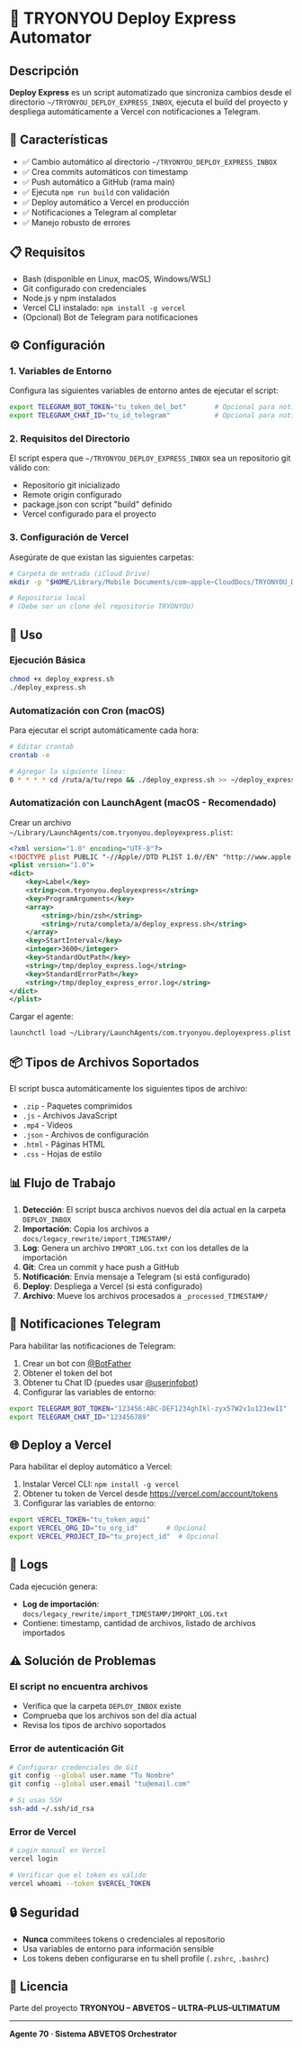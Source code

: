 # 🦚 TRYONYOU Deploy Express Automator

## Descripción

**Deploy Express** es un script automatizado que sincroniza cambios desde el directorio `~/TRYONYOU_DEPLOY_EXPRESS_INBOX`, ejecuta el build del proyecto y despliega automáticamente a Vercel con notificaciones a Telegram.

## 🚀 Características

- ✅ Cambio automático al directorio `~/TRYONYOU_DEPLOY_EXPRESS_INBOX`
- ✅ Crea commits automáticos con timestamp
- ✅ Push automático a GitHub (rama main)
- ✅ Ejecuta `npm run build` con validación
- ✅ Deploy automático a Vercel en producción
- ✅ Notificaciones a Telegram al completar
- ✅ Manejo robusto de errores

## 📋 Requisitos

- Bash (disponible en Linux, macOS, Windows/WSL)
- Git configurado con credenciales
- Node.js y npm instalados
- Vercel CLI instalado: `npm install -g vercel`
- (Opcional) Bot de Telegram para notificaciones

## ⚙️ Configuración

### 1. Variables de Entorno

Configura las siguientes variables de entorno antes de ejecutar el script:

```bash
export TELEGRAM_BOT_TOKEN="tu_token_del_bot"       # Opcional para notificaciones
export TELEGRAM_CHAT_ID="tu_id_telegram"           # Opcional para notificaciones
```

### 2. Requisitos del Directorio

El script espera que `~/TRYONYOU_DEPLOY_EXPRESS_INBOX` sea un repositorio git válido con:
- Repositorio git inicializado
- Remote origin configurado
- package.json con script "build" definido
- Vercel configurado para el proyecto

### 3. Configuración de Vercel

Asegúrate de que existan las siguientes carpetas:

```bash
# Carpeta de entrada (iCloud Drive)
mkdir -p "$HOME/Library/Mobile Documents/com~apple~CloudDocs/TRYONYOU_DEPLOY_EXPRESS_INBOX"

# Repositorio local
# (Debe ser un clone del repositorio TRYONYOU)
```

## 🎯 Uso

### Ejecución Básica

```bash
chmod +x deploy_express.sh
./deploy_express.sh
```

### Automatización con Cron (macOS)

Para ejecutar el script automáticamente cada hora:

```bash
# Editar crontab
crontab -e

# Agregar la siguiente línea:
0 * * * * cd /ruta/a/tu/repo && ./deploy_express.sh >> ~/deploy_express.log 2>&1
```

### Automatización con LaunchAgent (macOS - Recomendado)

Crear un archivo `~/Library/LaunchAgents/com.tryonyou.deployexpress.plist`:

```xml
<?xml version="1.0" encoding="UTF-8"?>
<!DOCTYPE plist PUBLIC "-//Apple//DTD PLIST 1.0//EN" "http://www.apple.com/DTDs/PropertyList-1.0.dtd">
<plist version="1.0">
<dict>
    <key>Label</key>
    <string>com.tryonyou.deployexpress</string>
    <key>ProgramArguments</key>
    <array>
        <string>/bin/zsh</string>
        <string>/ruta/completa/a/deploy_express.sh</string>
    </array>
    <key>StartInterval</key>
    <integer>3600</integer>
    <key>StandardOutPath</key>
    <string>/tmp/deploy_express.log</string>
    <key>StandardErrorPath</key>
    <string>/tmp/deploy_express_error.log</string>
</dict>
</plist>
```

Cargar el agente:

```bash
launchctl load ~/Library/LaunchAgents/com.tryonyou.deployexpress.plist
```

## 📦 Tipos de Archivos Soportados

El script busca automáticamente los siguientes tipos de archivo:

- `.zip` - Paquetes comprimidos
- `.js` - Archivos JavaScript
- `.mp4` - Videos
- `.json` - Archivos de configuración
- `.html` - Páginas HTML
- `.css` - Hojas de estilo

## 📊 Flujo de Trabajo

1. **Detección**: El script busca archivos nuevos del día actual en la carpeta `DEPLOY_INBOX`
2. **Importación**: Copia los archivos a `docs/legacy_rewrite/import_TIMESTAMP/`
3. **Log**: Genera un archivo `IMPORT_LOG.txt` con los detalles de la importación
4. **Git**: Crea un commit y hace push a GitHub
5. **Notificación**: Envía mensaje a Telegram (si está configurado)
6. **Deploy**: Despliega a Vercel (si está configurado)
7. **Archivo**: Mueve los archivos procesados a `_processed_TIMESTAMP/`

## 🔔 Notificaciones Telegram

Para habilitar las notificaciones de Telegram:

1. Crear un bot con [@BotFather](https://t.me/botfather)
2. Obtener el token del bot
3. Obtener tu Chat ID (puedes usar [@userinfobot](https://t.me/userinfobot))
4. Configurar las variables de entorno:

```bash
export TELEGRAM_BOT_TOKEN="123456:ABC-DEF1234ghIkl-zyx57W2v1u123ew11"
export TELEGRAM_CHAT_ID="123456789"
```

## 🌐 Deploy a Vercel

Para habilitar el deploy automático a Vercel:

1. Instalar Vercel CLI: `npm install -g vercel`
2. Obtener tu token de Vercel desde https://vercel.com/account/tokens
3. Configurar las variables de entorno:

```bash
export VERCEL_TOKEN="tu_token_aquí"
export VERCEL_ORG_ID="tu_org_id"       # Opcional
export VERCEL_PROJECT_ID="tu_project_id"  # Opcional
```

## 📝 Logs

Cada ejecución genera:

- **Log de importación**: `docs/legacy_rewrite/import_TIMESTAMP/IMPORT_LOG.txt`
- Contiene: timestamp, cantidad de archivos, listado de archivos importados

## ⚠️ Solución de Problemas

### El script no encuentra archivos

- Verifica que la carpeta `DEPLOY_INBOX` existe
- Comprueba que los archivos son del día actual
- Revisa los tipos de archivo soportados

### Error de autenticación Git

```bash
# Configurar credenciales de Git
git config --global user.name "Tu Nombre"
git config --global user.email "tu@email.com"

# Si usas SSH
ssh-add ~/.ssh/id_rsa
```

### Error de Vercel

```bash
# Login manual en Vercel
vercel login

# Verificar que el token es válido
vercel whoami --token $VERCEL_TOKEN
```

## 🔒 Seguridad

- **Nunca** commitees tokens o credenciales al repositorio
- Usa variables de entorno para información sensible
- Los tokens deben configurarse en tu shell profile (`.zshrc`, `.bashrc`)

## 📄 Licencia

Parte del proyecto **TRYONYOU – ABVETOS – ULTRA–PLUS–ULTIMATUM**

---

**Agente 70 · Sistema ABVETOS Orchestrator**
